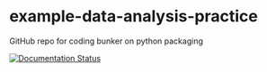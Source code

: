 # example-data-analysis-practice
GitHub repo for coding bunker on python packaging

[![Documentation Status](https://readthedocs.org/projects/example-data-analysis-practice/badge/?version=latest)](https://example-data-analysis-practice.readthedocs.io/en/latest/?badge=latest)
